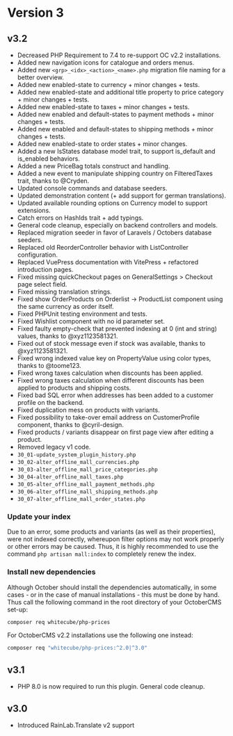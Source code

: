 <script setup>
import SpoilerStd from '../../.vitepress/components/SpoilerStd.vue'
</script>

# Version 3

## v3.2

<SpoilerStd label="Changes">

- Decreased PHP Requirement to 7.4 to re-support OC v2.2 installations.
- Added new navigation icons for catalogue and orders menus.
- Added new `<grp>_<idx>_<action>_<name>.php` migration file naming for a better overview.
- Added new enabled-state to currency + minor changes + tests.
- Added new enabled-state and additional title property to price category + minor changes + tests.
- Added new enabled-state to taxes + minor changes + tests.
- Added new enabled and default-states to payment methods + minor changes + tests.
- Added new enabled and default-states to shipping methods + minor changes + tests.
- Added new enabled-state to order states + minor changes.
- Added a new IsStates database model trait, to support is_default and is_enabled behaviors.
- Added a new PriceBag totals construct and handling.
- Added a new event to manipulate shipping country on FilteredTaxes trait, thanks to @Cryden.
- Updated console commands and database seeders.
- Updated demonstration content (+ add support for german translations).
- Updated available rounding options on Currency model to support extensions.
- Catch errors on HashIds trait + add typings.
- General code cleanup, especially on backend controllers and models.
- Replaced migration seeder in favor of Laravels / Octobers database seeders.
- Replaced old ReorderController behavior with ListController configuration.
- Replaced VuePress documentation with VitePress + refactored introduction pages.
- Fixed missing quickCheckout pages on GeneralSettings > Checkout page select field.
- Fixed missing translation strings.
- Fixed show OrderProducts on Orderlist -> ProductList component using the same currency as order itself.
- Fixed PHPUnit testing environment and tests.
- Fixed Wishlist component with no id parameter set.
- Fixed faulty empty-check that prevented indexing at 0 (int and string) values, thanks to @xyz1123581321.
- Fixed out of stock message even if stock was available, thanks to @xyz1123581321.
- Fixed wrong indexed value key on PropertyValue using color types, thanks to @toome123.
- Fixed wrong taxes calculation when discounts has been applied.
- Fixed wrong taxes calculation when different discounts has been applied to products and shipping costs.
- Fixed bad SQL error when addresses has been added to a customer profile on the backend.
- Fixed duplication mess on products with variants.
- Fixed possibility to take-over email address on CustomerProfile component, thanks to @cyril-design.
- Fixed products / variants disappear on first page view after editing a product.
- Removed legacy v1 code.
- `30_01-update_system_plugin_history.php`
- `30_02-alter_offline_mall_currencies.php`
- `30_03-alter_offline_mall_price_categories.php`
- `30_04-alter_offline_mall_taxes.php`
- `30_05-alter_offline_mall_payment_methods.php`
- `30_06-alter_offline_mall_shipping_methods.php`
- `30_07-alter_offline_mall_order_states.php`

</SpoilerStd>

<SpoilerStd label="Required Actions">

### Update your index

Due to an error, some products and variants (as well as their properties), were not indexed 
correctly, whereupon filter options may not work properly or other errors may be caused. Thus, it is 
highly recommended to use the command `php artisan mall:index` to completely renew the index. 

### Install new dependencies

Although October should install the dependencies automatically, in some cases - or in the case of 
manual installations - this must be done by hand. Thus call the following command in the root 
directory of your OctoberCMS set-up:

```bash
composer req whitecube/php-prices
```

For OctoberCMS v2.2 installations use the following one instead:

```bash
composer req "whitecube/php-prices:^2.0|^3.0"
```

</SpoilerStd>


## v3.1

<SpoilerStd label="Changes">

-  PHP 8.0 is now required to run this plugin. General code cleanup.

</SpoilerStd>


## v3.0

<SpoilerStd label="Changes">

- Introduced RainLab.Translate v2 support

</SpoilerStd>
